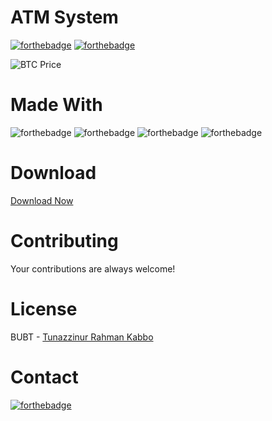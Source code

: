 # ATM System

[![forthebadge](https://forthebadge.com/images/badges/made-with-c-sharp.svg)](http://forthebadge.com)
[![forthebadge](http://forthebadge.com/images/badges/built-with-love.svg)](http://forthebadge.com)

![BTC Price](https://badgen.net/https/napkin-examples.npkn.net/bitcoin-badge)

# Made With
![forthebadge](https://img.shields.io/badge/Visual_Studio-5C2D91?style=for-the-badge&logo=visual%20studio&logoColor=white)
![forthebadge](https://img.shields.io/badge/MySQL-00000F?style=for-the-badge&logo=mysql&logoColor=white)
![forthebadge](https://img.shields.io/badge/.NET-5C2D91?style=for-the-badge&logo=.net&logoColor=white)
![forthebadge](https://img.shields.io/badge/Windows-0078D6?style=for-the-badge&logo=windows&logoColor=white)

# Download
[Download Now](https://github.com/Kabbo45/ATM-System-CSharp/archive/refs/heads/main.zip)

# Contributing
Your contributions are always welcome!

# License
BUBT - [Tunazzinur Rahman Kabbo](https://github.com/Kabbo45/)

# Contact
[![forthebadge](https://img.shields.io/badge/Gmail-D14836?style=for-the-badge&logo=gmail&logoColor=white)](https://mail.google.com/mail/?view=cm&fs=1&to=kabbo4545@gmail.com)

